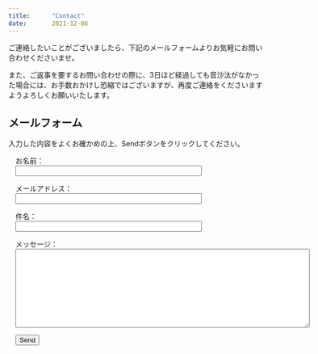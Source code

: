 ```yaml
---
title:      "Contact"
date:       2021-12-08
---
```


ご連絡したいことがございましたら、下記のメールフォームよりお気軽にお問い合わせくださいませ。

また、ご返事を要するお問い合わせの際に、3日ほど経過しても音沙汰がなかった場合には、お手数おかけし恐縮ではございますが、再度ご連絡をくださいますようよろしくお願いいたします。

## メールフォーム

入力した内容をよくお確かめの上、Sendボタンをクリックしてください。

<div style="width: 200px; margin-left: 1em;">
  <form name="contact" method="POST" data-netlify-recaptcha="true" data-netlify="true">
    <p>
      お名前：<input type="text" name="name" size="43" required />
    </p>
    <p>
      メールアドレス：<input type="email" name="email" size="43" required />
    </p>
    <p>
      件名：<input type="text" name="title" size="43" required />
    </p>
    <p>
      メッセージ：
      <textarea name="message" rows="10" cols="70" required></textarea>
    </p>
    <div data-netlify-recaptcha="true"></div>
    <p>
      <button class="form__button" type="submit">Send</button>
    </p>
  </form>
</div>
